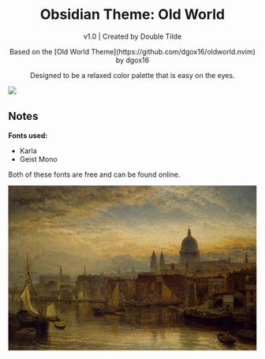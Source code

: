 <h1 align="center">Obsidian Theme: Old World</h1>

<div align="center">
<p>v1.0 | Created by Double Tilde</p>
<p>Based on the [Old World Theme](https://github.com/dgox16/oldworld.nvim) by dgox16</p>
<p>Designed to be a relaxed color palette that is easy on the eyes.</p>
</div>

<img src="./images/example.png"><br />

## Notes

**Fonts used:**

- Karla
- Geist Mono

Both of these fonts are free and can be found online.

<img src="./images/old-world.png"><br />
